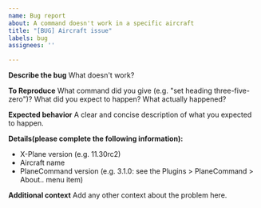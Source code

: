 ```yaml
---
name: Bug report
about: A command doesn't work in a specific aircraft
title: "[BUG] Aircraft issue"
labels: bug
assignees: ''

---
```


**Describe the bug**
What doesn't work?

**To Reproduce**
What command did you give (e.g. "set heading three-five-zero")?
What did you expect to happen?
What actually happened?

**Expected behavior**
A clear and concise description of what you expected to happen.

**Details(please complete the following information):**
 - X-Plane version (e.g. 11.30rc2)
 - Aircraft name
 - PlaneCommand version (e.g. 3.1.0: see the Plugins > PlaneCommand > About.. menu item)

**Additional context**
Add any other context about the problem here.
